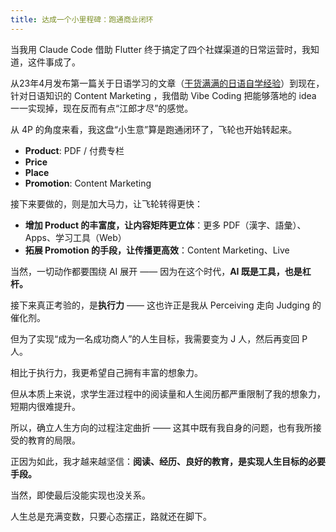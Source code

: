 ```yaml
---
title: 达成一个小里程碑：跑通商业闭环
---
```


当我用 Claude Code 借助 Flutter 终于搞定了四个社媒渠道的日常运营时，我知道，这件事成了。

从23年4月发布第一篇关于日语学习的文章（[干货满满的日语自学经验](https://everjapan.com/japanese/how-to-learn-japanese-efficently-and-effectively/)）到现在，针对日语知识的 Content Marketing ，我借助 Vibe Coding 把能够落地的 idea 一一实现掉，现在反而有点“江郎才尽”的感觉。

从 4P 的角度来看，我这盘“小生意”算是跑通闭环了，飞轮也开始转起来。

- **Product**: PDF / 付费专栏
- **Price**
- **Place**
- **Promotion**: Content Marketing

接下来要做的，则是加大马力，让飞轮转得更快：

- **增加 Product 的丰富度，让内容矩阵更立体**：更多 PDF（漢字、語彙）、Apps、学习工具（Web）
- **拓展 Promotion 的手段，让传播更高效**：Content Marketing、Live

当然，一切动作都要围绕 AI 展开 —— 因为在这个时代，**AI 既是工具，也是杠杆。**

接下来真正考验的，是**执行力** —— 这也许正是我从 Perceiving 走向 Judging 的催化剂。

但为了实现“成为一名成功商人”的人生目标，我需要变为 J 人，然后再变回 P 人。

相比于执行力，我更希望自己拥有丰富的想象力。

但从本质上来说，求学生涯过程中的阅读量和人生阅历都严重限制了我的想象力，短期内很难提升。

所以，确立人生方向的过程注定曲折 —— 这其中既有我自身的问题，也有我所接受的教育的局限。

正因为如此，我才越来越坚信：**阅读、经历、良好的教育，是实现人生目标的必要手段。**

当然，即使最后没能实现也没关系。

人生总是充满变数，只要心态摆正，路就还在脚下。
